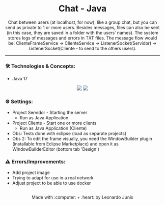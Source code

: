 <h1 align="center">Chat - Java</h1>

<p align="center">Chat between users (at localhost, for now), like a group chat, but you can send as private to 1 or more users. Besides messages, files can also be sent (in this case, they are saved in a folder with the users' names). The system stores logs of messages and errors in TXT files. The message flow would be: ClienteFrameService -> ClienteService -> ListenerSocket(Servidor) -> ListenerSocket(Cliente - to send to the others users).</p>

<hr> 

### :hammer_and_wrench: Technologies & Concepts:

* Java 17

<div align="center" style="display: inline_block">
	<img src="https://img.shields.io/static/v1?label=Java&message=v17&color=B07219&style=flat"/>
	<img src="https://img.shields.io/static/v1?label=license&message=MIT&color=green&style=flat"/>
</div>

### :gear: Settings:

* Project Servidor - Starting the server
	* Run as Java Application
* Project Cliente - Start one or more clients 
	* Run as Java Application (Cliente)
* Obs: Tests done with eclipse (load as separate projects)
* Obs 2: To edit the frame visually, you need the WindowBuilder plugin (installable from Eclipse Marketplace) and open it as WindowBuilderEditor (bottom tab 'Design')

### :warning: Errors/Improvements:

* Add project image
* Trying to adapt for use in a real network
* Adjust project to be able to use docker


##

<div align="center">
	<p>Made with :computer: + :heart: by Leonardo Junio</p>
</div>
